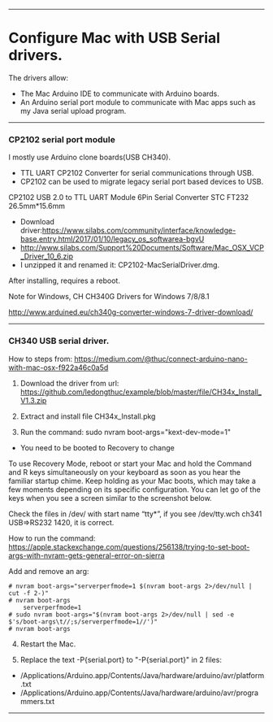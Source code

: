 --------------------------------------------------------------------------------
# Configure Mac with USB Serial drivers.

The drivers allow:
+ The Mac Arduino IDE to communicate with Arduino boards.
+ An Arduino serial port module to communicate with Mac apps such as my Java serial upload program.

--------------------------------------------------------------------------------
### CP2102 serial port module

I mostly use Arduino clone boards(USB CH340).
+ TTL UART CP2102 Converter for serial communications through USB.
+ CP2102 can be used to migrate legacy serial port based devices to USB.

CP2102 USB 2.0 to TTL UART Module 6Pin Serial Converter STC FT232 26.5mm*15.6mm
+ Download driver:https://www.silabs.com/community/interface/knowledge-base.entry.html/2017/01/10/legacy_os_softwarea-bgvU
+ http://www.silabs.com/Support%20Documents/Software/Mac_OSX_VCP_Driver_10_6.zip
+ I unzipped it and renamed it: CP2102-MacSerialDriver.dmg.

After installing, requires a reboot.

Note for Windows,
CH CH340G Drivers for Windows 7/8/8.1

http://www.arduined.eu/ch340g-converter-windows-7-driver-download/

--------------------------------------------------------------------------------
### CH340 USB serial driver.

How to steps from:
https://medium.com/@thuc/connect-arduino-nano-with-mac-osx-f922a46c0a5d

1. Download the driver from url: https://github.com/ledongthuc/example/blob/master/file/CH34x_Install_V1.3.zip
2. Extract and install file CH34x_Install.pkg

3. Run the command: sudo nvram boot-args="kext-dev-mode=1"
+ You need to be booted to Recovery to change

To use Recovery Mode, reboot or start your Mac and hold the Command and R keys simultaneously on your keyboard as soon as you hear the familiar startup chime. Keep holding as your Mac boots, which may take a few moments depending on its specific configuration. You can let go of the keys when you see a screen similar to the screenshot below.

Check the files in /dev/ with start name “tty*”, if you see /dev/tty.wch ch341 USB=>RS232 1420, it is correct.

How to run the command:
https://apple.stackexchange.com/questions/256138/trying-to-set-boot-args-with-nvram-gets-general-error-on-sierra

Add and remove an arg:
````
# nvram boot-args="serverperfmode=1 $(nvram boot-args 2>/dev/null | cut -f 2-)"
# nvram boot-args
	serverperfmode=1  
# sudo nvram boot-args="$(nvram boot-args 2>/dev/null | sed -e $'s/boot-args\t//;s/serverperfmode=1//')"
# nvram boot-args
````
4. Restart the Mac.

5. Replace the text -P{serial.port} to "-P{serial.port}" in 2 files:
+ /Applications/Arduino.app/Contents/Java/hardware/arduino/avr/platform.txt
+ /Applications/Arduino.app/Contents/Java/hardware/arduino/avr/programmers.txt

--------------------------------------------------------------------------------
